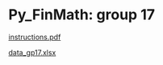 # Py_FinMath: group 17

[instructions.pdf](https://github.com/draialexis/Py_FinMath/files/8102300/Projet.Maths.fi.pdf)

[data_gp17.xlsx](https://github.com/draialexis/Py_FinMath/files/8102301/Projet17.xlsx)
